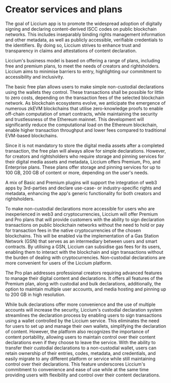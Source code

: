 # Creator services and plans

The goal of Liccium app is to promote the widespread adoption of digitally signing and declaring content-derived ISCC codes on public blockchain networks. This includes inseparably binding rights management information and other metadata, as well as publicly accessible, verifiable credentials to the identifiers. By doing so, Liccium strives to enhance trust and transparency in claims and attestations of content declaration.

Liccium's business model is based on offering a range of plans, including free and premium plans, to meet the needs of creators and rightsholders. Liccium aims to minimise barriers to entry, highlighting our commitment to accessibility and inclusivity.

The basic free plan allows users to make simple non-custodial declarations using the wallets they control. These transactions shall be possible for little to zero costs, depending on the transaction fees of the selected blockchain network. As blockchain ecosystems evolve, we anticipate the emergence of numerous zkEVM blockchains that utilise zero-knowledge proofs to enable off-chain computation of smart contracts, while maintaining the security and trustlessness of the Ethereum mainnet. This development will significantly reduce the computational load on the Ethereum blockchain, enable higher transaction throughput and lower fees compared to traditional EVM-based blockchains.

Since it is not mandatory to store the digital media assets after a completed transaction, the free plan will always allow for simple declarations. However, for creators and rightsholders who require storage and pinning services for their digital media assets and metadata, Liccium offers Premium, Pro, and Enterprise plans. These plans offer storage and pinning services for up to 100 GB, 200 GB of content or more, depending on the user's needs.

A mix of Basic and Premium plugins will support the integration of web3 apps by 3rd-parties and declare use-case- or industry-specific rights and metadata, enhancing the app's generic functionality for both creators and rightsholders.

To make non-custodial declarations more accessible for users who are inexperienced in web3 and cryptocurrencies, Liccium will offer Premium and Pro plans that will provide customers with the ability to sign declaration transactions on public blockchain networks without the need to hold or pay for transaction fees in the native cryptocurrencies of the chosen blockchains. This will be enabled via the implementation of a Gas Station Network (GSN) that serves as an intermediary between users and smart contracts. By utilising a GSN, Liccium can subsidise gas fees for its users, enabling them to interact with the blockchain and sign transactions without the burden of dealing with cryptocurrencies. Non-custodial declarations are more convenient for users of the Liccium platform.

The Pro plan addresses professional creators requiring advanced features to manage their digital content and declarations. It offers all features of the Premium plan, along with custodial and bulk declarations, additionally, the option to maintain multiple user accounts, and media hosting and pinning up to 200 GB in high resolution.

While bulk declarations offer more convenience and the use of multiple accounts will increase the security, Liccium's custodial declaration system streamlines the declaration process by enabling users to sign transactions using a wallet controlled by the Liccium service. This eliminates the need for users to set up and manage their own wallets, simplifying the declaration of content. However, the platform also recognizes the importance of content portability, allowing users to maintain control over their content declarations even if they choose to leave the service. With the ability to transfer their custodial declarations to a non-custodial wallet, users can retain ownership of their entries, codes, metadata, and credentials, and easily migrate to any different platform or service while still maintaining control over their declarations. This feature underscores Liccium's commitment to convenience and ease of use while at the same time providing users with flexibility and control over their content declarations.
